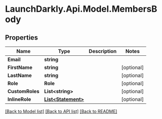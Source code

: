# LaunchDarkly.Api.Model.MembersBody
## Properties

Name | Type | Description | Notes
------------ | ------------- | ------------- | -------------
**Email** | **string** |  | 
**FirstName** | **string** |  | [optional] 
**LastName** | **string** |  | [optional] 
**Role** | **Role** |  | [optional] 
**CustomRoles** | **List&lt;string&gt;** |  | [optional] 
**InlineRole** | [**List&lt;Statement&gt;**](Statement.md) |  | [optional] 

[[Back to Model list]](../README.md#documentation-for-models) [[Back to API list]](../README.md#documentation-for-api-endpoints) [[Back to README]](../README.md)

